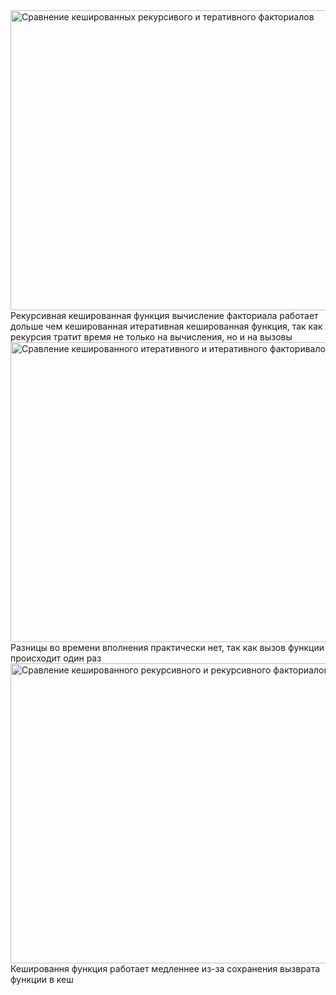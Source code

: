 <img width="640" height="480" alt="Сравнение кешированных рекурсивого и теративного факториалов" src="https://github.com/user-attachments/assets/a6b8598f-93ea-4a85-b1ae-4d3b1767f391" />
Рекурсивная кешированная функция вычисление факториала работает дольше чем кешированная итеративная кешированная функция, так как рекурсия тратит время не только на вычисления, но и на вызовы


<img width="640" height="480" alt="Сравление кешированного итеративного и итеративного факторивалов" src="https://github.com/user-attachments/assets/733874b5-ba4c-4c42-93d5-d8d7abf0c1b5" />
Разницы во времени вполнения практически нет, так как вызов функции происходит один раз


<img width="640" height="480" alt="Сравление кешированного рекурсивного и рекурсивного факториалов" src="https://github.com/user-attachments/assets/6aebafa0-31e5-46f0-bb66-7259282637f5" />
Кешировання функция работает медленнее из-за сохранения вызврата функции в кеш

